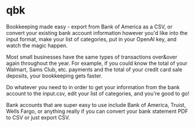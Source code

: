# qbk
Bookkeeping made easy - export from Bank of America as a CSV, or convert your existing bank account information however you'd like into the input format, make your list of categories, put in your OpenAI key, and watch the magic happen.

Most small businesses have the same types of transactions over&over again throughout the year. For example, if you could know the total of your Walmart, Sams Club, etc. payments and the total of your credit card sale deposits, your bookkeeping gets faster.

Do whatever you need to in order to get your information from the bank account to the input.csv, edit your list of categories, and you're good to go!

Bank accounts that are super easy to use include Bank of America, Truist, Wells Fargo, or anything really if you can convert your bank statement PDF to CSV or just export CSV.
